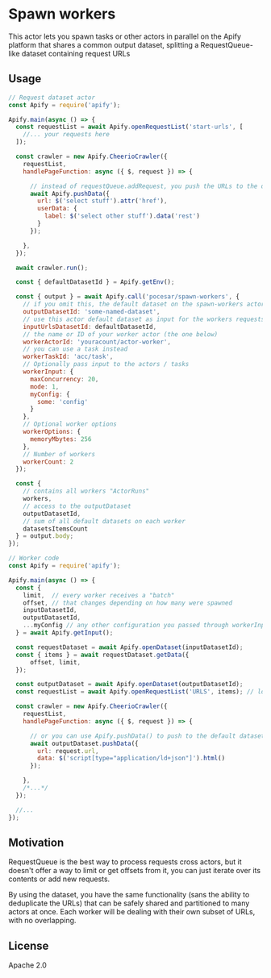 # Spawn workers

This actor lets you spawn tasks or other actors in parallel on the Apify platform that shares a common output dataset, splitting a RequestQueue-like dataset containing request URLs

## Usage

```js
// Request dataset actor
const Apify = require('apify');

Apify.main(async () => {
  const requestList = await Apify.openRequestList('start-urls', [
    //... your requests here
  ]);

  const crawler = new Apify.CheerioCrawler({
    requestList,
    handlePageFunction: async ({ $, request }) => {

      // instead of requestQueue.addRequest, you push the URLs to the dataset
      await Apify.pushData({
        url: $('select stuff').attr('href'),
        userData: {
          label: $('select other stuff').data('rest')
        }
      });

    },
  });

  await crawler.run();

  const { defaultDatasetId } = Apify.getEnv();

  const { output } = await Apify.call('pocesar/spawn-workers', {
    // if you omit this, the default dataset on the spawn-workers actor will hold all items
    outputDatasetId: 'some-named-dataset',
    // use this actor default dataset as input for the workers requests
    inputUrlsDatasetId: defaultDatasetId,
    // the name or ID of your worker actor (the one below)
    workerActorId: 'youracount/actor-worker',
    // you can use a task instead
    workerTaskId: 'acc/task',
    // Optionally pass input to the actors / tasks
    workerInput: {
      maxConcurrency: 20,
      mode: 1,
      myConfig: {
        some: 'config'
      }
    },
    // Optional worker options
    workerOptions: {
      memoryMbytes: 256
    },
    // Number of workers
    workerCount: 2
  });

  const {
    // contains all workers "ActorRuns"
    workers,
    // access to the outputDataset
    outputDatasetId,
    // sum of all default datasets on each worker
    datasetsItemsCount
  } = output.body;
});
```

```js
// Worker code
const Apify = require('apify');

Apify.main(async () => {
  const {
    limit,  // every worker receives a "batch"
    offset, // that changes depending on how many were spawned
    inputDatasetId,
    outputDatasetId,
    ...myConfig // any other configuration you passed through workerInput
  } = await Apify.getInput();

  const requestDataset = await Apify.openDataset(inputDatasetId);
  const { items } = await requestDataset.getData({
      offset, limit,
  });

  const outputDataset = await Apify.openDataset(outputDatasetId);
  const requestList = await Apify.openRequestList('URLS', items); // load all the urls at once in memory

  const crawler = new Apify.CheerioCrawler({
    requestList,
    handlePageFunction: async ({ $, request }) => {

      // or you can use Apify.pushData() to push to the default dataset
      await outputDataset.pushData({
        url: request.url,
        data: $('script[type="application/ld+json"]').html()
      });

    },
    /*...*/
  });

  //...
});
```

## Motivation

RequestQueue is the best way to process requests cross actors, but it doesn't offer a way to limit or get offsets from it, you can just iterate over its contents or add new requests.

By using the dataset, you have the same functionality (sans the ability to deduplicate the URLs) that can be safely shared and partitioned to many actors at once. Each worker will be dealing with their own subset of URLs, with no overlapping.

## License

Apache 2.0



